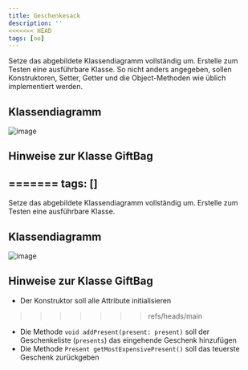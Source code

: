 ```yaml
---
title: Geschenkesack
description: ''
<<<<<<< HEAD
tags: [oo]
---
```


Setze das abgebildete Klassendiagramm vollständig um. Erstelle zum Testen eine ausführbare Klasse. So nicht anders angegeben, sollen Konstruktoren, Setter, Getter und die Object-Methoden wie üblich implementiert werden.

## Klassendiagramm
![image](https://user-images.githubusercontent.com/47243617/208438791-8619b871-49ad-4540-808c-ff9dd702b738.png)

## Hinweise zur Klasse GiftBag
=======
tags: []
---

Setze das abgebildete Klassendiagramm vollständig um. Erstelle zum Testen eine ausführbare Klasse.

## Klassendiagramm
![image](https://user-images.githubusercontent.com/47243617/208438791-8619b871-49ad-4540-808c-ff9dd702b738.png)

## Hinweise zur Klasse GiftBag
- Der Konstruktor soll alle Attribute initialisieren
>>>>>>> refs/heads/main
- Die Methode `void addPresent(present: present)` soll der Geschenkeliste (`presents`) das eingehende Geschenk hinzufügen
- Die Methode `Present getMostExpensivePresent()` soll das teuerste Geschenk zurückgeben
